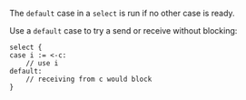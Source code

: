 


The `default` case in a `select` is run if no other case is ready.

Use a `default` case to try a send or receive without blocking:

	select {
	case i := <-c:
		// use i
	default:
		// receiving from c would block
	}

